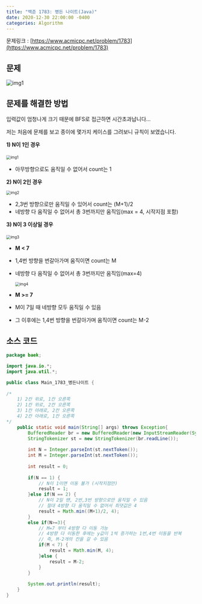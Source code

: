 ```yaml
---
title: "백준 1783: 병든 나이트(Java)"
date: 2020-12-30 22:00:00 -0400
categories: Algorithm
---
```


문제링크 : [https://www.acmicpc.net/problem/1783](https://www.acmicpc.net/problem/1783)



## 문제

![img1](../../assets/images/Algorithm/BOJ-1783/img1.PNG)

## 문제를 해결한 방법

입력값이 엄청나게 크기 때문에 BFS로 접근하면 시간초과납니다... 

저는 처음에 문제를 보고 종이에 몇가지 케이스를 그려보니 규칙이 보였습니다. 

**1) N이 1인 경우**

​	<img src="../../assets/images/Algorithm/BOJ-1783/img1.jpg" alt="img1" style="zoom:70%;" />

- 아무방향으로도 움직일 수 없어서 count는 1

**2) N이 2인 경우**

<img src="../../assets/images/Algorithm/BOJ-1783/img2.jpg" alt="img2" style="zoom:70%;" />

- 2,3번 방향으로만 움직일 수 있어서 count는 (M+1)/2
- 네방향 다 움직일 수 없어서 총 3번까지만 움직임(max = 4, 시작지점 포함)

**3) N이 3 이상일 경우**

​	<img src="../../assets/images/Algorithm/BOJ-1783/img3.jpg" alt="img3" style="zoom:70%;" />

- **M < 7**

- 1,4번 방향을 번갈아가며 움직이면 count는 M

- 네방향 다 움직일 수 없어서 총 3번까지만 움직임(max=4)

  <img src="../../assets/images/Algorithm/BOJ-1783/img4.jpg" alt="img4" style="zoom:70%;" />

- **M >= 7**

- M이 7일 때 네방향 모두 움직일 수 있음
- 그 이후에는 1,4번 방향을 번갈아가며 움직이면 count는 M-2

## 소스 코드

```java
package baek;

import java.io.*;
import java.util.*;

public class Main_1783_병든나이트 {
	
/*
	1) 2칸 위로, 1칸 오른쪽
	2) 1칸 위로, 2칸 오른쪽
	3) 1칸 아래로, 2칸 오른쪽
	4) 2칸 아래로, 1칸 오른쪽
*/
	public static void main(String[] args) throws Exception{
		BufferedReader br = new BufferedReader(new InputStreamReader(System.in));
		StringTokenizer st = new StringTokenizer(br.readLine());
		
		int N = Integer.parseInt(st.nextToken());
		int M = Integer.parseInt(st.nextToken());
		
		int result = 0;
		
		if(N == 1) {
            // N이 1이면 이동 불가 (시작지점만)
			result = 1;
		}else if(N == 2) {
            // N이 2일 떈, 2번,3번 방향으로만 움직일 수 있음
			// 절대 4방향 다 움직일 수 없어서 최댓값은 4
			result = Math.min((M+1)/2, 4);
		}
        else if(N>=3){
            // M=7 부터 4방향 다 이동 가능
            // 4방향 다 이동한 후에는 y값이 1씩 증가하는 1번,4번 이동을 반복
            // 즉, M-2개의 칸을 갈 수 있음
			if(M < 7) {
				result = Math.min(M, 4);
			}else {
				result = M-2;
			}
		}
		
		System.out.println(result);
	}
}
```
